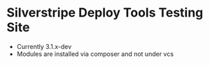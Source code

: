 Silverstripe Deploy Tools Testing Site
======================================

* Currently 3.1.x-dev
* Modules are installed via composer and not under vcs
